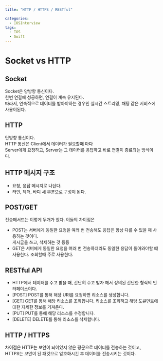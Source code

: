 ```yaml
---
title: "HTTP / HTTPS / RESTful"

categories:
  - IOSInterview
tags:
  - IOS
  - Swift
---
```

# Socket vs HTTP
## Socket
Socket은 양방향 통신이다.  
한번 연결에 성공하면, 연결이 계속 유지된다.  
따라서, 연속적으로 데이터를 받아야하는 경우인 실시간 스트리밍, 채팅 같은 서비스에 사용이된다.  

## HTTP
단방향 통신이다.  
HTTP 통신은 Client에서 데이터가 필요할때 마다  
Server에게 요청하고, Server는 그 데이터를 응답하고 바로 연결이 종료되는 방식이다.  

## HTTP 메시지 구조
- 요청, 응답 메시지로 나뉜다.
- 라인, 헤더, 바디 세 부분으로 구성이 된다.  

## POST/GET
전송메서드는 이렇게 두개가 있다. 이둘의 차이점은     
- POST는 서버에게 동일한 요청을 여러 번 전송해도 응답은 항상 다를 수 있을 때 사용하는 것이다.  
게시글을 쓰고, 삭제하는 것 등등  
- GET은 서버에게 동일한 요청을 여러 번 전송하더라도 동일한 응답이 돌아와야할 떄 사용한다.  조회할때 주로 사용한다.  

## RESTful API
- HTTP에서 데이터를 주고 받을 때, 간단히 주고 받자 해서 정의된 간단한 형식의 인터페이스이다.  
- [POST]	POST를 통해 해당 URI를 요청하면 리소스를 생성합니다.
- [GET]	GET를 통해 해당 리소스를 조회합니다. 리소스를 조회하고 해당 도큐먼트에 대한 자세한 정보를 가져온다.
- [PUT]	PUT를 통해 해당 리소스를 수정합니다.
- [DELETE]	DELETE를 통해 리소스를 삭제합니다.

## HTTP / HTTPS
차이점은
HTTP는 보안이 되어있지 않은 평문으로 데이터를 전송하는 것이고,  
HTTPS는 보안이 된 패킷으로 암호화시킨 후 데이터를 전송시키는 것이다.  

